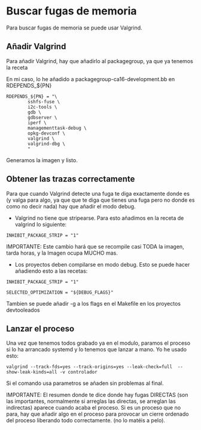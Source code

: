 # Buscar fugas de memoria

Para buscar fugas de memoria se puede usar Valgrind.

## Añadir Valgrind

Para añadir Valgrind, hay que añadirlo al packagegroup, ya que ya tenemos la receta

En mi caso, lo he añadido a packagegroup-ca16-development.bb en RDEPENDS_${PN}

```Shell
RDEPENDS_${PN} = "\
        sshfs-fuse \
        i2c-tools \
        gdb \
        gdbserver \
        iperf \
        managementtask-debug \
        opkg-devconf \
        valgrind \
        valgrind-dbg \
        "
```

Generamos la imagen y listo.

## Obtener las trazas correctamente

Para que cuando Valgrind detecte una fuga te diga exactamente donde es (y valga para algo, ya que que te diga que tienes una fuga pero no donde es como no decir nada) hay que añadir el modo debug.

* Valgrind no tiene que stripearse. Para esto añadimos en la receta de valgrind lo siguiente:
```Shell
INHIBIT_PACKAGE_STRIP = "1"
```
IMPORTANTE: Este cambio hará que se recompile casi TODA la imagen, tarda horas, y la Imagen ocupa MUCHO mas.

* Los proyectos deben compilarse en modo debug. Esto se puede hacer añadiendo esto a las recetas:
```Shell
INHIBIT_PACKAGE_STRIP = "1"

SELECTED_OPTIMIZATION = "${DEBUG_FLAGS}"
```
Tambien se puede añadir -g a los flags en el Makefile en los proyectos devtooleados

## Lanzar el proceso

Una vez que tenemos todos grabado ya en el modulo, paramos el proceso si lo ha arrancado systemd y lo tenemos que lanzar a mano. Yo he usado esto:
```Shell
valgrind --track-fds=yes --track-origins=yes --leak-check=full  --show-leak-kinds=all -v controlador
```
Si el comando usa parametros se añaden sin problemas al final.

IMPORTANTE: El resumen donde te dice donde hay fugas DIRECTAS (son las importantes, normalmente si arreglas las directas, se arreglan las indirectas) aparece cuando acaba el proceso. Si es un proceso que no para, hay que añadir algo en el proceso para provocar un cierre ordenado del proceso liberando todo correctamente. (no lo matéis a pelo).
